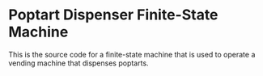 # Poptart Dispenser Finite-State Machine
This is the source code for a finite-state machine that is used to operate a vending machine that dispenses poptarts.
